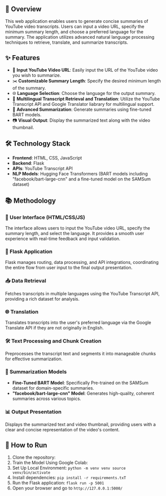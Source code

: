 ## 📝 Overview

This web application enables users to generate concise summaries of YouTube video transcripts. Users can input a video URL, specify the minimum summary length, and choose a preferred language for the summary. The application utilizes advanced natural language processing techniques to retrieve, translate, and summarize transcripts.

## ✨ Features

- 🔗 **Input YouTube Video URL**: Easily input the URL of the YouTube video you wish to summarize.
- ✂️ **Customizable Summary Length**: Specify the desired minimum length of the summary.
- 🌐 **Language Selection**: Choose the language for the output summary.
- 🎥 **Multilingual Transcript Retrieval and Translation**: Utilize the YouTube Transcript API and Google Translator liabrary for multilingual support.
- 🧠 **Advanced Summarization**: Generate summaries using fine-tuned BART models.
- 📷 **Visual Output**: Display the summarized text along with the video thumbnail.

## 🛠️ Technology Stack

- **Frontend**: HTML, CSS, JavaScript
- **Backend**: Flask
- **APIs**: YouTube Transcript API
- **NLP Models**: Hugging Face Transformers (BART models including "facebook/bart-large-cnn" and a fine-tuned model on the SAMSum dataset)

## 📚 Methodology

### 🌟 User Interface (HTML/CSS/JS)
The interface allows users to input the YouTube video URL, specify the summary length, and select the language. It provides a smooth user experience with real-time feedback and input validation.

### 🔧 Flask Application
Flask manages routing, data processing, and API integrations, coordinating the entire flow from user input to the final output presentation.

### 📥 Data Retrieval
Fetches transcripts in multiple languages using the YouTube Transcript API, providing a rich dataset for analysis.

### 🌐 Translation
Translates transcripts into the user's preferred language via the Google Translate API if they are not originally in English.

### 🛠️ Text Processing and Chunk Creation
Preprocesses the transcript text and segments it into manageable chunks for effective summarization.

### 🧩 Summarization Models
- **Fine-Tuned BART Model**: Specifically Pre-trained on the SAMSum dataset for domain-specific summaries.
- **"facebook/bart-large-cnn" Model**: Generates high-quality, coherent summaries across various topics.

### 📊 Output Presentation
Displays the summarized text and video thumbnail, providing users with a clear and concise representation of the video's content.

## 🚀 How to Run

1. Clone the repository:
2. Train the Model Using Google Colab:
3. Set Up Local Environment:
     `python -m venv venv
      source venv/bin/activate`
5. Install dependencies:
     `pip install -r requirements.txT`
7. Run the Flask application:
     `flask run -p 5001`
9. Open your browser and go to
     `http://127.0.0.1:5000/`

